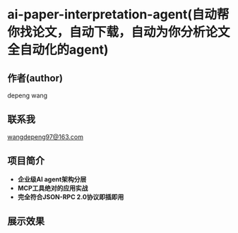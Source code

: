 # ai-paper-interpretation-agent(自动帮你找论文，自动下载，自动为你分析论文全自动化的agent)

## 作者(author)
depeng wang
## 联系我
wangdepeng97@163.com

## 项目简介
- **企业级AI agent架构分层**
- **MCP工具绝对的应用实战**
- **完全符合JSON-RPC 2.0协议即插即用**
## 展示效果
